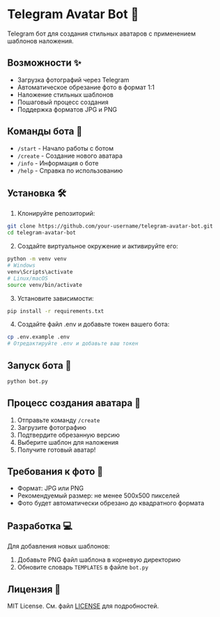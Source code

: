 # Telegram Avatar Bot 🤖

Telegram бот для создания стильных аватаров с применением шаблонов наложения.

## Возможности ✨

- Загрузка фотографий через Telegram
- Автоматическое обрезание фото в формат 1:1
- Наложение стильных шаблонов
- Пошаговый процесс создания
- Поддержка форматов JPG и PNG

## Команды бота 📝

- `/start` - Начало работы с ботом
- `/create` - Создание нового аватара
- `/info` - Информация о боте
- `/help` - Справка по использованию

## Установка 🛠

1. Клонируйте репозиторий:
```bash
git clone https://github.com/your-username/telegram-avatar-bot.git
cd telegram-avatar-bot
```

2. Создайте виртуальное окружение и активируйте его:
```bash
python -m venv venv
# Windows
venv\Scripts\activate
# Linux/macOS
source venv/bin/activate
```

3. Установите зависимости:
```bash
pip install -r requirements.txt
```

4. Создайте файл .env и добавьте токен вашего бота:
```bash
cp .env.example .env
# Отредактируйте .env и добавьте ваш токен
```

## Запуск бота 🚀

```bash
python bot.py
```

## Процесс создания аватара 🎨

1. Отправьте команду `/create`
2. Загрузите фотографию
3. Подтвердите обрезанную версию
4. Выберите шаблон для наложения
5. Получите готовый аватар!

## Требования к фото 📸

- Формат: JPG или PNG
- Рекомендуемый размер: не менее 500x500 пикселей
- Фото будет автоматически обрезано до квадратного формата

## Разработка 💻

Для добавления новых шаблонов:
1. Добавьте PNG файл шаблона в корневую директорию
2. Обновите словарь `TEMPLATES` в файле `bot.py`

## Лицензия 📄

MIT License. См. файл [LICENSE](LICENSE) для подробностей.
